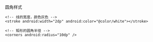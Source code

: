 圆角样式

<?xml version="1.0" encoding="utf-8"?>
<shape xmlns:android="http://schemas.android.com/apk/res/android"
    android:shape="rectangle">
    <!-- 填充颜色 -->
    <solid android:color="@color/white"></solid>

    <!-- 线的宽度，颜色灰色 -->
    <stroke android:width="2dp" android:color="@color/white"></stroke>

    <!-- 矩形的圆角半径 -->
    <corners android:radius="10dp" />

</shape>
